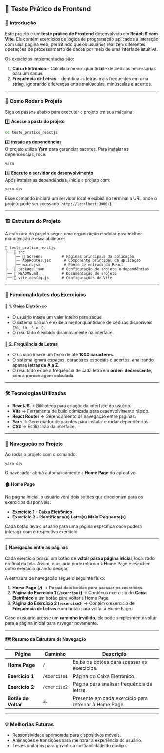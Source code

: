 ## 📝 **Teste Prático de Frontend**

### 📌 **Introdução**

Este projeto é um **teste prático de Frontend** desenvolvido em **ReactJS com Vite**. Ele contém exercícios de lógica de programação aplicados à interação com uma página web, permitindo que os usuários realizem diferentes operações de processamento de dados por meio de uma interface intuitiva.

Os exercícios implementados são:

1. **Caixa Eletrônico** - Calcula a menor quantidade de cédulas necessárias para um saque.
2. **Frequência de Letras** - Identifica as letras mais frequentes em uma string, ignorando diferenças entre maiúsculas, minúsculas e acentos.

---

### 🚀 **Como Rodar o Projeto**

Siga os passos abaixo para executar o projeto em sua máquina:


1️⃣ **Acesse a pasta do projeto**

```bash
cd teste_pratico_reactjs
```
 2️⃣ **Instale as dependências**  
O projeto utiliza **Yarn** para gerenciar pacotes. Para instalar as dependências, rode:

```bash
yarn
```
 3️⃣  **Execute o servidor de desenvolvimento**  
Após instalar as dependências, inicie o projeto com:

```bash
yarn dev
```

Esse comando iniciará um servidor local e exibirá no terminal a URL onde o projeto pode ser acessado (`http://localhost:3000/`).

---

### 🏗 **Estrutura do Projeto**

A estrutura do projeto segue uma organização modular para melhor manutenção e escalabilidade:

```
📂 teste_pratico_reactjs
│── 📂 src
│   │── 📂 Screens         # Páginas principais da aplicação
│   │── AppRoutes.jsx      # Componente principal da aplicação
│   │── main.jsx           # Ponto de entrada do React
│── 📜 package.json        # Configuração do projeto e dependências
│── 📜 README.md           # Documentação do projeto
│── 📜 vite.config.js      # Configurações do Vite
```

---

### 📌 **Funcionalidades dos Exercícios**

#### 📌 **1. Caixa Eletrônico**

- O usuário insere um valor inteiro para saque.
- O sistema calcula e exibe a menor quantidade de cédulas disponíveis (`20, 10, 5 e 1`).
- O resultado é exibido dinamicamente na interface.

#### 📌 **2. Frequência de Letras**

- O usuário insere um texto de até **1000 caracteres**.
- O sistema ignora espaços, caracteres especiais e acentos, analisando apenas **letras de A a Z**.
- O resultado exibe a frequência de cada letra em **ordem decrescente**, com a porcentagem calculada.

---

### 🛠 **Tecnologias Utilizadas**

- **ReactJS** → Biblioteca para criação da interface do usuário.
- **Vite** → Ferramenta de build otimizada para desenvolvimento rápido.
- **React Router** → Gerenciamento de navegação entre páginas.
- **Yarn** → Gerenciador de pacotes para instalar e rodar dependências.
- **CSS** → Estilização da interface.

---

### 📌 **Navegação no Projeto**

Ao rodar o projeto com o comando:

```bash
yarn dev
```

O navegador abrirá automaticamente a **Home Page** do aplicativo.

#### 🏠 **Home Page**

Na página inicial, o usuário verá dois botões que direcionam para os exercícios disponíveis:

- **Exercício 1 - Caixa Eletrônico**
- **Exercício 2 - Identificar a(s) Letra(s) Mais Frequente(s)**

Cada botão leva o usuário para uma página específica onde poderá interagir com o respectivo exercício.

---

#### 🔢 **Navegação entre as páginas**

Cada exercício possui um botão de **voltar para a página inicial**, localizado no final da tela. Assim, o usuário pode retornar à Home Page e escolher outro exercício quando desejar.

A estrutura de navegação segue o seguinte fluxo:

1. **Home Page (`/`)** → Possui dois botões para acessar os exercícios.
2. **Página do Exercício 1 (`/exercise1`)** → Contém o exercício do **Caixa Eletrônico** e um botão para voltar à Home Page.
3. **Página do Exercício 2 (`/exercise2`)** → Contém o exercício de **Frequência de Letras** e um botão para voltar à Home Page.

Caso o usuário acesse um **caminho inválido**, ele pode simplesmente voltar para a página inicial para navegar novamente.

---

#### 🗺 **Resumo da Estrutura de Navegação**

| Página              | Caminho      | Descrição                                             |
| ------------------- | ------------ | ----------------------------------------------------- |
| **Home Page**       | `/`          | Exibe os botões para acessar os exercícios.           |
| **Exercício 1**     | `/exercise1` | Página do Caixa Eletrônico.                           |
| **Exercício 2**     | `/exercise2` | Página para analisar frequência de letras.            |
| **Botão de Voltar** | 🔙           | Presente em cada exercício para retornar à Home Page. |

---

### 💡 **Melhorias Futuras**

- Responsividade aprimorada para dispositivos móveis.
- Animações e transições para melhorar a experiência do usuário.
- Testes unitários para garantir a confiabilidade do código.
